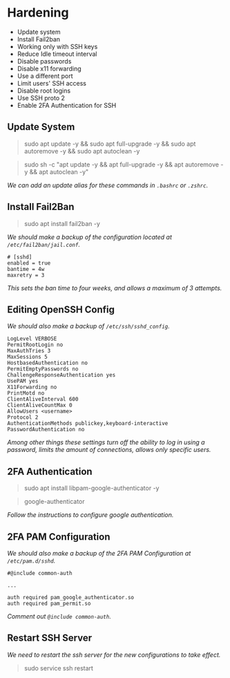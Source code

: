 # Hardening

- Update system
- Install Fail2ban
- Working only with SSH keys
- Reduce Idle timeout interval
- Disable passwords
- Disable x11 forwarding
- Use a different port
- Limit users' SSH access
- Disable root logins
- Use SSH proto 2
- Enable 2FA Authentication for SSH

## Update System

> sudo apt update -y && sudo apt full-upgrade -y && sudo apt autoremove -y && sudo apt autoclean -y

> sudo sh -c "apt update -y && apt full-upgrade -y && apt autoremove -y && apt autoclean -y"

_We can add an update alias for these commands in `.bashrc` or `.zshrc`._

## Install Fail2Ban

> sudo apt install fail2ban -y

_We should make a backup of the configuration located at `/etc/fail2ban/jail.conf`._

```
# [sshd]
enabled = true
bantime = 4w
maxretry = 3
```

_This sets the ban time to four weeks, and allows a maximum of 3 attempts._

## Editing OpenSSH Config

_We should also make a backup of `/etc/ssh/sshd_config`._

```
LogLevel VERBOSE
PermitRootLogin no
MaxAuthTries 3
MaxSessions 5
HostbasedAuthentication no
PermitEmptyPasswords no
ChallengeResponseAuthentication yes
UsePAM yes
X11Forwarding no
PrintMotd no
ClientAliveInterval 600
ClientAliveCountMax 0
AllowUsers <username>
Protocol 2
AuthenticationMethods publickey,keyboard-interactive
PasswordAuthentication no
```

_Among other things these settings turn off the ability to log in using a password, limits the amount of connections,
allows only specific users._

## 2FA Authentication

> sudo apt install libpam-google-authenticator -y

> google-authenticator

_Follow the instructions to configure google authentication._

## 2FA PAM Configuration

_We should also make a backup of the 2FA PAM Configuration at `/etc/pam.d/sshd`._

```
#@include common-auth

...

auth required pam_google_authenticator.so
auth required pam_permit.so
```

_Comment out `@include common-auth`._

## Restart SSH Server

_We need to restart the ssh server for the new configurations to take effect._

> sudo service ssh restart